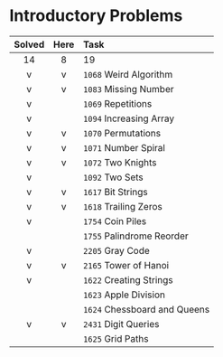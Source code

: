# Introductory Problems

| Solved | Here | Task |
|:------:|:----:|:-----|
| 14     | 8    | 19   |
| v | v | `1068` Weird Algorithm
| v | v | `1083` Missing Number
| v |   | `1069` Repetitions
| v |   | `1094` Increasing Array
| v | v | `1070` Permutations
| v | v | `1071` Number Spiral
| v | v | `1072` Two Knights
| v |   | `1092` Two Sets
| v | v | `1617` Bit Strings
| v | v | `1618` Trailing Zeros
| v |   | `1754` Coin Piles
|   |   | `1755` Palindrome Reorder
| v |   | `2205` Gray Code
| v | v | `2165` Tower of Hanoi
| v |   | `1622` Creating Strings
|   |   | `1623` Apple Division
|   |   | `1624` Chessboard and Queens
| v | v | `2431` Digit Queries
|   |   | `1625` Grid Paths
